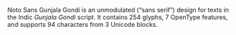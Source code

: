 Noto Sans Gunjala Gondi is an unmodulated (“sans serif”) design for texts in the Indic _Gunjala Gondi_ script. It contains 254 glyphs, 7 OpenType features, and supports 94 characters from 3 Unicode blocks.